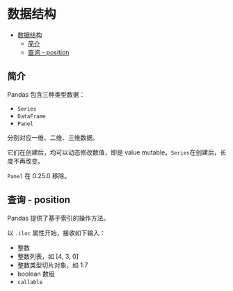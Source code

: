 # 数据结构

- [数据结构](#%e6%95%b0%e6%8d%ae%e7%bb%93%e6%9e%84)
  - [简介](#%e7%ae%80%e4%bb%8b)
  - [查询 - position](#%e6%9f%a5%e8%af%a2---position)

## 简介

Pandas 包含三种类型数据：

- `Series`
- `DataFrame`
- `Panel`

分别对应一维、二维、三维数据。

它们在创建后，均可以动态修改数值，即是 value mutable。`Series`在创建后，长度不再改变。

`Panel` 在 0.25.0 移除。

## 查询 - position

Pandas 提供了基于索引的操作方法。

以 `.iloc` 属性开始，接收如下输入：
- 整数
- 整数列表，如 [4, 3, 0]
- 整数类型切片对象，如 1:7
- boolean 数组
- `callable`
